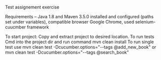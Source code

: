 Test assignement exercise

Requirements – Java 1.8 and Maven 3.5.0 installed and configured (paths set under variables),
compatible browser Google Chrome, used selenium-cuucmber framework

To start project:
Copy and extract project to desired location.
To run tests Cmd into the project dir and run command mvn clean install
To run single test use
mvn clean test -Dcucumber.options="--tags @add_new_book" or
mvn clean test -Dcucumber.options="--tags @search_book"


